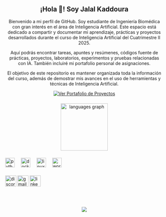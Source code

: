 <h2 align="center">¡Hola 👋! Soy Jalal Kaddoura</h2>

<p align="center">
  Bienvenido a mi perfil de GitHub. Soy estudiante de Ingeniería Biomédica con gran interés en el área de Inteligencia Artificial. Este espacio está dedicado a compartir y documentar mi aprendizaje, prácticas y proyectos desarrollados durante el curso de Inteligencia Artificial del Cuatrimestre II 2025.
</p>

<p align="center">
  Aquí podrás encontrar tareas, apuntes y resúmenes, códigos fuente de prácticas, proyectos, laboratorios, experimentos y pruebas relacionadas con IA. También incluiré mi portafolio personal de asignaciones.
</p>

<p align="center">
  El objetivo de este repositorio es mantener organizada toda la información del curso, además de demostrar mis avances en el uso de herramientas y técnicas de Inteligencia Artificial.
</p>

<p align="center">
  <a href="https://jalalk123.github.io/index.html" target="_blank">
    <img src="https://img.shields.io/badge/Ver%20portafolio%20de%20proyectos-Click%20aquí-blue?style=for-the-badge" alt="Ver Portafolio de Proyectos">
  </a>
</p>

###

<div align="center">
 
  <img src="https://github-readme-stats.vercel.app/api/top-langs?username=Jalalk123&locale=en&hide_title=false&layout=compact&card_width=320&langs_count=5&theme=dracula&hide_border=false" height="150" alt="languages graph"  />
</div>

###

<div align="left">
  <img src="https://cdn.jsdelivr.net/gh/devicons/devicon/icons/python/python-original.svg" height="30" alt="python logo"  />
  <img width="12" />
  <img src="https://cdn.jsdelivr.net/gh/devicons/devicon/icons/docker/docker-original.svg" height="30" alt="docker logo"  />
  <img width="12" />
  <img src="https://cdn.jsdelivr.net/gh/devicons/devicon/icons/linux/linux-original.svg" height="30" alt="linux logo"  />
  <img width="12" />
  <img src="https://skillicons.dev/icons?i=wordpress" height="30" alt="wordpress logo"  />
</div>

###

<div align="left">
  <img src="https://img.shields.io/static/v1?message=Discord&logo=discord&label=&color=7289DA&logoColor=white&labelColor=&style=for-the-badge" height="35" alt="discord logo"  />
  <img src="https://img.shields.io/static/v1?message=Gmail&logo=gmail&label=&color=D14836&logoColor=white&labelColor=&style=for-the-badge" height="35" alt="gmail logo"  />
  <img src="https://img.shields.io/static/v1?message=LinkedIn&logo=linkedin&label=&color=0077B5&logoColor=white&labelColor=&style=for-the-badge" height="35" alt="linkedin logo"  />
</div>

###

<br clear="both">


###

<div align="center">
  <img src="https://profile-counter.glitch.me/Jalalk123/count.svg?"  />
</div>

###
